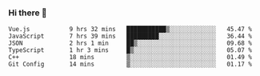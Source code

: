 ### Hi there 👋

<!--
**hjklink/hjklink** is a ✨ _special_ ✨ repository because its `README.md` (this file) appears on your GitHub profile.

Here are some ideas to get you started:

- 🔭 I’m currently working on ...
- 🌱 I’m currently learning ...
- 👯 I’m looking to collaborate on ...
- 🤔 I’m looking for help with ...
- 💬 Ask me about ...
- 📫 How to reach me: ...
- 😄 Pronouns: ...
- ⚡ Fun fact: ...
-->


<!--START_SECTION:waka-->

```text
Vue.js           9 hrs 32 mins   ███████████▒░░░░░░░░░░░░░   45.47 %
JavaScript       7 hrs 39 mins   █████████░░░░░░░░░░░░░░░░   36.44 %
JSON             2 hrs 1 min     ██▒░░░░░░░░░░░░░░░░░░░░░░   09.68 %
TypeScript       1 hr 3 mins     █▒░░░░░░░░░░░░░░░░░░░░░░░   05.07 %
C++              18 mins         ▒░░░░░░░░░░░░░░░░░░░░░░░░   01.49 %
Git Config       14 mins         ▒░░░░░░░░░░░░░░░░░░░░░░░░   01.17 %
```

<!--END_SECTION:waka-->
